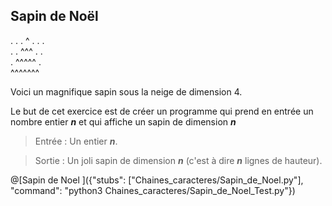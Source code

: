 ## Sapin de Noël

 . . . ^ . . .<br/>
 . . ^^^ . .<br/>
 . ^^^^^ . <br/>
^^^^^^^ 

Voici un magnifique sapin sous la neige de dimension 4. 

Le but de cet exercice est de créer un programme qui prend en entrée un nombre entier ***n*** et qui affiche un sapin de dimension ***n***

> Entrée : Un entier ***n***.

> Sortie : Un joli sapin de dimension ***n*** (c'est à dire ***n*** lignes de hauteur).

@[Sapin de Noel ]({"stubs": ["Chaines_caracteres/Sapin_de_Noel.py"], "command": "python3 Chaines_caracteres/Sapin_de_Noel_Test.py"})
